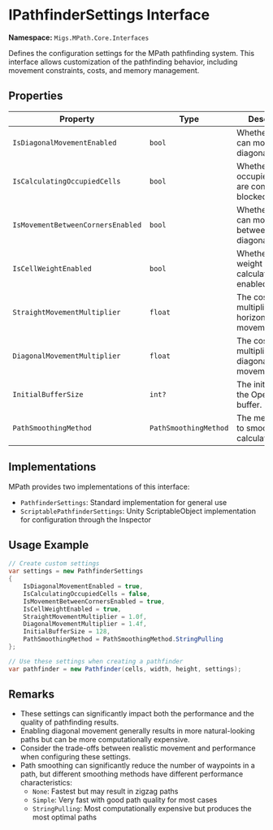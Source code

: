 # IPathfinderSettings Interface

**Namespace:** `Migs.MPath.Core.Interfaces`

Defines the configuration settings for the MPath pathfinding system. This interface allows customization of the pathfinding behavior, including movement constraints, costs, and memory management.

## Properties

| Property | Type | Description |
|----------|------|-------------|
| `IsDiagonalMovementEnabled` | `bool` | Whether agents can move diagonally. |
| `IsCalculatingOccupiedCells` | `bool` | Whether occupied cells are considered as blocked. |
| `IsMovementBetweenCornersEnabled` | `bool` | Whether agents can move between two diagonal corners. |
| `IsCellWeightEnabled` | `bool` | Whether cell weight calculation is enabled. |
| `StraightMovementMultiplier` | `float` | The cost multiplier for horizontal/vertical movement. |
| `DiagonalMovementMultiplier` | `float` | The cost multiplier for diagonal movement. |
| `InitialBufferSize` | `int?` | The initial size of the Open Set buffer. |
| `PathSmoothingMethod` | `PathSmoothingMethod` | The method used to smooth the calculated path. |

## Implementations

MPath provides two implementations of this interface:

- `PathfinderSettings`: Standard implementation for general use
- `ScriptablePathfinderSettings`: Unity ScriptableObject implementation for configuration through the Inspector

## Usage Example

```csharp
// Create custom settings
var settings = new PathfinderSettings
{
    IsDiagonalMovementEnabled = true,
    IsCalculatingOccupiedCells = false,
    IsMovementBetweenCornersEnabled = true,
    IsCellWeightEnabled = true,
    StraightMovementMultiplier = 1.0f,
    DiagonalMovementMultiplier = 1.4f,
    InitialBufferSize = 128,
    PathSmoothingMethod = PathSmoothingMethod.StringPulling
};

// Use these settings when creating a pathfinder
var pathfinder = new Pathfinder(cells, width, height, settings);
```

## Remarks

- These settings can significantly impact both the performance and the quality of pathfinding results.
- Enabling diagonal movement generally results in more natural-looking paths but can be more computationally expensive.
- Consider the trade-offs between realistic movement and performance when configuring these settings.
- Path smoothing can significantly reduce the number of waypoints in a path, but different smoothing methods have different performance characteristics:
  - `None`: Fastest but may result in zigzag paths
  - `Simple`: Very fast with good path quality for most cases
  - `StringPulling`: Most computationally expensive but produces the most optimal paths 